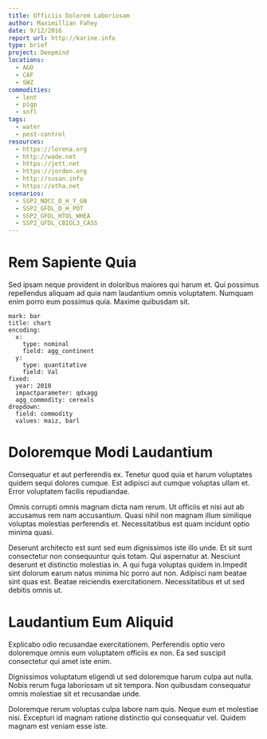 ```yaml
---
title: Officiis Dolorem Laboriosam
author: Maximillian Fahey
date: 9/12/2016
report url: http://karine.info
type: brief
project: Deepmind
locations:
  - AGO
  - CAF
  - SWZ
commodities:
  - lent
  - pigp
  - snfl
tags:
  - water
  - pest-control
resources:
  - https://lorena.org
  - http://wade.net
  - https://jett.net
  - https://jordon.org
  - http://susan.info
  - https://otha.net
scenarios:
  - SSP2_NOCC_D_H_Y_GN
  - SSP2_GFDL_D_H_POT
  - SSP2_GFDL_HTOL_WHEA
  - SSP2_GFDL_CBIOL3_CASS
---
```

# Rem Sapiente Quia
Sed ipsam neque provident in doloribus maiores qui harum et. Qui possimus repellendus aliquam ad quia nam laudantium omnis voluptatem. Numquam enim porro eum possimus quia. Maxime quibusdam sit.

```vis
mark: bar
title: chart
encoding:
  x:
    type: nominal
    field: agg_continent
  y:
    type: quantitative
    field: Val
fixed:
  year: 2010
  impactparameter: qdxagg
  agg_commodity: cereals
dropdown:
  field: commodity
  values: maiz, barl
```

# Doloremque Modi Laudantium
Consequatur et aut perferendis ex. Tenetur quod quia et harum voluptates quidem sequi dolores cumque. Est adipisci aut cumque voluptas ullam et. Error voluptatem facilis repudiandae.
 Omnis corrupti omnis magnam dicta nam rerum. Ut officiis et nisi aut ab accusamus rem nam accusantium. Quasi nihil non magnam illum similique voluptas molestias perferendis et. Necessitatibus est quam incidunt optio minima quasi.
 Deserunt architecto est sunt sed eum dignissimos iste illo unde. Et sit sunt consectetur non consequuntur quis totam. Qui aspernatur at. Nesciunt deserunt et distinctio molestias in. A qui fuga voluptas quidem in.Impedit sint dolorum earum natus minima hic porro aut non. Adipisci nam beatae sint quas est. Beatae reiciendis exercitationem. Necessitatibus et ut sed debitis omnis ut.

# Laudantium Eum Aliquid
Explicabo odio recusandae exercitationem. Perferendis optio vero doloremque omnis eum voluptatem officiis ex non. Ea sed suscipit consectetur qui amet iste enim.
 Dignissimos voluptatum eligendi ut sed doloremque harum culpa aut nulla. Nobis rerum fuga laboriosam ut sit tempora. Non quibusdam consequatur omnis molestiae sit et recusandae unde.
 Doloremque rerum voluptas culpa labore nam quis. Neque eum et molestiae nisi. Excepturi id magnam ratione distinctio qui consequatur vel. Quidem magnam est veniam esse iste.

